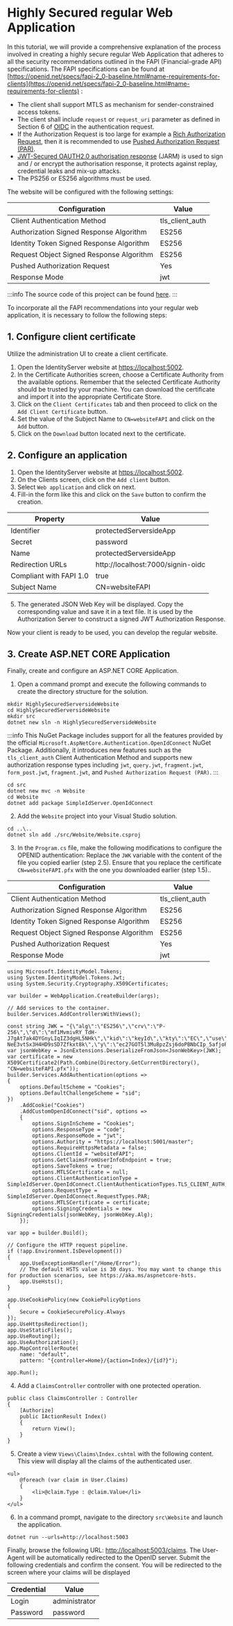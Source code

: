 # Highly Secured regular Web Application

In this tutorial, we will provide a comprehensive explanation of the process involved in creating a highly secure regular Web Application that adheres to all the security recommendations outlined in the FAPI (Financial-grade API) specifications. The FAPI specifications can be found at [https://openid.net/specs/fapi-2_0-baseline.html#name-requirements-for-clients](https://openid.net/specs/fapi-2_0-baseline.html#name-requirements-for-clients) :

* The client shall support MTLS as mechanism for sender-constrained access tokens.
* The client shall include `request` or `request_uri` parameter as defined in Section 6 of [OIDC](https://openid.net/specs/openid-connect-core-1_0.html) in the authentication request.
* If the Authorization Request is too large for example a [Rich Authorization Request](https://datatracker.ietf.org/doc/html/draft-ietf-oauth-rar-23), then it is recommended to use [Pushed Authorization Request (PAR)](https://datatracker.ietf.org/doc/html/rfc9126).
* [JWT-Secured OAUTH2.0 authorisation response](https://openid.net/specs/openid-financial-api-jarm.html) (JARM) is used to sign and / or encrypt the authorisation response, it protects against replay, credential leaks and mix-up attacks.
* The PS256 or ES256 algorithms must be used.

The website will be configured with the following settings:

| Configuration                            | Value           |
| ---------------------------------------- | --------------- |
| Client Authentication Method             | tls_client_auth |
| Authorization Signed Response Algorithm  | ES256           | 
| Identity Token Signed Response Algorithm | ES256           |
| Request Object Signed Response Algorithm | ES256           |
| Pushed Authorization Request             | Yes             |
| Response Mode                            | jwt             |

:::info
The source code of this project can be found [here](https://github.com/simpleidserver/SimpleIdServer/tree/master/samples/HighlySecuredServersideWebsite).
:::

To incorporate all the FAPI recommendations into your regular web application, it is necessary to follow the following steps:

## 1. Configure client certificate

Utilize the administration UI to create a client certificate.

1. Open the IdentityServer website at [https://localhost:5002](https://localhost:5002).
2. In the Certificate Authorities screen, choose a Certificate Authority from the available options. Remember that the selected Certificate Authority should be trusted by your machine. You can download the certificate and import it into the appropriate Certificate Store.
3. Click on the `Client Certificates` tab and then proceed to click on the `Add Client Certificate` button.
4. Set the value of the Subject Name to `CN=websiteFAPI` and click on the `Add` button.
5. Click on the `Download` button located next to the certificate.

## 2. Configure an application

1. Open the IdentityServer website at [https://localhost:5002](https://localhost:5002).
2. On the Clients screen, click on the `Add client` button.
3. Select `Web application` and click on next.
4. Fill-in the form like this and click on the `Save` button to confirm the creation.

| Property                | Value                             |
| ----------------------- | --------------------------------- |
| Identifier              | protectedServersideApp            |
| Secret                  | password                          |
| Name                    | protectedServersideApp            |
| Redirection URLs        | http://localhost:7000/signin-oidc |
| Compliant with FAPI 1.0 | true                              |
| Subject Name            | CN=websiteFAPI                    |

5. The generated JSON Web Key will be displayed. Copy the corresponding value and save it in a text file. It is used by the Authorization Server to construct a signed JWT Authorization Response.

Now your client is ready to be used, you can develop the regular website.

## 3. Create ASP.NET CORE Application

Finally, create and configure an ASP.NET CORE Application.

1. Open a command prompt and execute the following commands to create the directory structure for the solution.

```
mkdir HighlySecuredServersideWebsite
cd HighlySecuredServersideWebsite
mkdir src
dotnet new sln -n HighlySecuredServersideWebsite
```

:::info
This NuGet Package includes support for all the features provided by the official `Microsoft.AspNetCore.Authentication.OpenIdConnect` NuGet Package.
Additionally, it introduces new features such as the `tls_client_auth` Client Authentication Method and supports new authorization response types including `jwt`, `query.jwt`, `fragment.jwt`, `form_post.jwt`, `fragment.jwt`, and `Pushed Authorization Request (PAR)`.
:::

```
cd src
dotnet new mvc -n Website
cd Website
dotnet add package SimpleIdServer.OpenIdConnect
```

2. Add the `Website` project into your Visual Studio solution.

```
cd ..\..
dotnet sln add ./src/Website/Website.csproj
```

3. In the `Program.cs` file, make the following modifications to configure the OPENID authentication: Replace the `JWK` variable with the content of the file you copied earlier (step 2.5). Ensure that you replace the certificate `CN=websiteFAPI.pfx` with the one you downloaded earlier (step 1.5)..

| Configuration                            | Value           |
| ---------------------------------------- | --------------- |
| Client Authentication Method             | tls_client_auth |
| Authorization Signed Response Algorithm  | ES256           | 
| Identity Token Signed Response Algorithm | ES256           |
| Request Object Signed Response Algorithm | ES256           |
| Pushed Authorization Request             | Yes             |
| Response Mode                            | jwt             |

```
using Microsoft.IdentityModel.Tokens;
using System.IdentityModel.Tokens.Jwt;
using System.Security.Cryptography.X509Certificates;

var builder = WebApplication.CreateBuilder(args);

// Add services to the container.
builder.Services.AddControllersWithViews();

const string JWK = "{\"alg\":\"ES256\",\"crv\":\"P-256\",\"d\":\"mf1MvmivRY_TdH-J7gAt7ak4DYGnyLIqIZ3dgHL5NHk\",\"kid\":\"keyId\",\"kty\":\"EC\",\"use\":\"sig\",\"x\":\"MdwuTbn0TCQYgsER0-NeE3vtSx3H4HD9sSD7Zfkxt8k\",\"y\":\"ec27GOT5l3Mu8pzZsj6doPBNbCIp_5afjoP66qPfu4o\"}";
var jsonWebKey = JsonExtensions.DeserializeFromJson<JsonWebKey>(JWK);
var certificate = new X509Certificate2(Path.Combine(Directory.GetCurrentDirectory(), "CN=websiteFAPI.pfx"));
builder.Services.AddAuthentication(options =>
{
    options.DefaultScheme = "Cookies";
    options.DefaultChallengeScheme = "sid";
})
    .AddCookie("Cookies")
    .AddCustomOpenIdConnect("sid", options =>
    {
        options.SignInScheme = "Cookies";
        options.ResponseType = "code";
        options.ResponseMode = "jwt";
        options.Authority = "https://localhost:5001/master";
        options.RequireHttpsMetadata = false;
        options.ClientId = "websiteFAPI";
        options.GetClaimsFromUserInfoEndpoint = true;
        options.SaveTokens = true;
        options.MTLSCertificate = null;
        options.ClientAuthenticationType = SimpleIdServer.OpenIdConnect.ClientAuthenticationTypes.TLS_CLIENT_AUTH;
        options.RequestType = SimpleIdServer.OpenIdConnect.RequestTypes.PAR;
        options.MTLSCertificate = certificate;
        options.SigningCredentials = new SigningCredentials(jsonWebKey, jsonWebKey.Alg);
    });

var app = builder.Build();

// Configure the HTTP request pipeline.
if (!app.Environment.IsDevelopment())
{
    app.UseExceptionHandler("/Home/Error");
    // The default HSTS value is 30 days. You may want to change this for production scenarios, see https://aka.ms/aspnetcore-hsts.
    app.UseHsts();
}

app.UseCookiePolicy(new CookiePolicyOptions
{
    Secure = CookieSecurePolicy.Always
});
app.UseHttpsRedirection();
app.UseStaticFiles();
app.UseRouting();
app.UseAuthorization();
app.MapControllerRoute(
    name: "default",
    pattern: "{controller=Home}/{action=Index}/{id?}");

app.Run();
```

4. Add a `ClaimsController` controller with one protected operation.

```
public class ClaimsController : Controller
{
    [Authorize]
    public IActionResult Index()
    {
        return View();
    }
}
```

5. Create a view `Views\Claims\Index.cshtml` with the following content. This view will display all the claims of the authenticated user.

```
<ul>
    @foreach (var claim in User.Claims)
    {
        <li>@claim.Type : @claim.Value</li>
    }
</ul>
```

6. In a command prompt, navigate to the directory `src\Website` and launch the application.

```
dotnet run --urls=http://localhost:5003
```

Finally, browse the following URL: [http://localhost:5003/claims](http://localhost:5003/claims). The User-Agent will be automatically redirected to the OpenID server.
Submit the following credentials and confirm the consent. You will be redirected to the screen where your claims will be displayed

| Credential | Value         |
| ---------- | ------------- |
| Login      | administrator |
| Password   | password      |